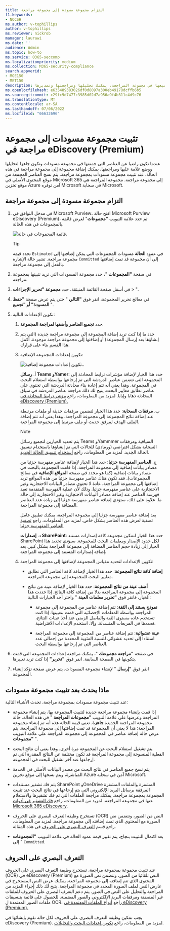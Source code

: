 ```yaml
---
title: التزام مجموعة مسودة إلى مجموعة مراجعة
f1.keywords:
- NOCSH
ms.author: v-tophillips
author: v-tophillips
ms.reviewer: nickrob
manager: laurawi
ms.date: ''
audience: Admin
ms.topic: how-to
ms.service: O365-seccomp
ms.localizationpriority: medium
ms.collection: M365-security-compliance
search.appverid:
- MOE150
- MET150
description: بعد إنشاء مجموعة مسودات والتكرار عليها، يمكنك تثبيتها بمجموعة مراجعة. عند تثبيت مجموعة مسودات، تتم إضافة العناصر التي تم تجميعها إلى مجموعة المراجعة في الحالة. بعد أن تكون العناصر التي تم تجميعها في مجموعة المراجعة، يمكنك تحليلها ومراجعتها وتصديرها.
ms.openlocfilehash: e635489383026df0d8097a300eb49178dcffb6b5
ms.sourcegitcommit: c29fc9d7477c3985d02d7a956a9f4b311c4d9c76
ms.translationtype: MT
ms.contentlocale: ar-SA
ms.lasthandoff: 07/06/2022
ms.locfileid: "66632696"
---
```

# <a name="commit-a-draft-collection-to-a-review-set-in-ediscovery-premium"></a>تثبيت مجموعة مسودات إلى مجموعة مراجعة في eDiscovery (Premium)

عندما تكون راضيا عن العناصر التي جمعتها في مجموعة مسودات وتكون جاهزا لتحليلها ووضع علامة عليها ومراجعتها، يمكنك إضافة مجموعة إلى مجموعة مراجعة في هذه الحالة. عند تثبيت مجموعة مسودات بمجموعة مراجعة، يتم نسخ العناصر المجمعة من موقع المحتوى الأصلي في Microsoft 365 إلى مجموعة مراجعة. مجموعة المراجعة هي موقع تخزين Azure آمن توفره Microsoft في سحابة Microsoft.

## <a name="commit-a-draft-collection-to-a-review-set"></a>التزام مجموعة مسودة إلى مجموعة مراجعة

1. في مدخل التوافق في Microsoft Purview، افتح حالة Microsoft Purview eDiscovery (Premium)، ثم حدد علامة التبويب **"مجموعات**" لعرض قائمة بالمجموعات في هذه الحالة.

   ![قائمة المجموعات في حالة.](../media/CommitDraftCollections1.png)

   > [!TIP]
   > تحدد قيمة `Estimated` في عمود **الحالة** مسودات المجموعات التي يمكن إضافتها إلى مجموعة مراجعة. تشير حالة الإشارة `Committed` إلى أن مجموعة قد تمت إضافتها بالفعل إلى مجموعة مراجعة.

2. في صفحة **"المجموعات** "، حدد مجموعة المسودات التي تريد تثبيتها بمجموعة مراجعة.

3. في أسفل صفحة القائمة المنبثقة، حدد **مجموعة "تحرير** **الإجراءات** > ".

4. في معالج تحرير المجموعة، انقر فوق **"التالي** " حتى يتم عرض صفحة **"حفظ المسودة" أو "تجميع** ".

5. تكوين الإعدادات التالية:

   1. حدد **تجميع العناصر وأضفها لمراجعة المجموعة**.

   2. حدد ما إذا كنت تريد إضافة المجموعة إلى مجموعة مراجعة جديدة (التي يتم إنشاؤها بعد إرسال المجموعة) أو إضافتها إلى مجموعة مراجعة موجودة. أكمل هذا القسم بناء على قرارك.

   3. تكوين إعدادات المجموعة الإضافية:

      ![تكوين إعدادات مجموعة إضافية.](../media/AeDAdditionalCollectionSettings.png).

       أ. **رسائل Teams وYamer**: حدد هذا الخيار لإضافة مؤشرات ترابط المحادثة إلى المجموعة التي تتضمن عناصر الدردشة التي تم إرجاعها بواسطة استعلام البحث في المجموعة. وهذا يعني أنه تتم إعادة بناء محادثة الدردشة التي تحتوي على عناصر تطابق معايير البحث. يتيح لك ذلك مراجعة عناصر الدردشة في سياق المحادثة ذهابا وإيابا. لمزيد من المعلومات، راجع [مؤشر ترابط المحادثة في eDiscovery (Premium).](conversation-review-sets.md)

       ب. **مرفقات السحابة**: حدد هذا الخيار لتضمين مرفقات حديثة أو ملفات مرتبطة عند إضافة نتائج المجموعة إلى مجموعة المراجعة. وهذا يعني أنه تتم إضافة الملف الهدف لمرفق حديث أو ملف مرتبط إلى مجموعة المراجعة.

       > [!NOTE]
       > يتم تحديد الخيارين لتجميع رسائل Teams وYammmer السياقية ومرفقات السحابة بشكل افتراضي (ورمادي) للحالات التي تم إنشاؤها باستخدام تنسيق الحالة الجديد. لمزيد من المعلومات، راجع [استخدام تنسيق الحالة الجديد](advanced-ediscovery-new-case-format.md).

       ج. **العناصر المفهرسة جزئيا**: حدد هذا الخيار لإضافة عناصر مفهرسة جزئيا من مصادر بيانات إضافية إلى مجموعة المراجعة. إذا قامت المجموعة بالبحث في مصادر بيانات إضافية (كما هو محدد في صفحة **المواقع الإضافية** في معالج المجموعات)، فقد تكون هناك عناصر مفهرسة جزئيا من هذه المواقع تريد إضافتها إلى مجموعة المراجعة. عادة لا تحتوي مصادر البيانات الاحتجازية وغير الاحتجازية على عناصر مفهرسة جزئيا. وذلك لأن عملية الفهرسة المتقدمة تعيد فهرسة العناصر عند إضافة مصادر البيانات الاحتجازية وغير الاحتجازية إلى حالة ما. علاوة على ذلك، ستؤدي إضافة عناصر مفهرسة جزئيا إلى زيادة عدد العناصر المضافة إلى مجموعة المراجعة. <p> بعد إضافة عناصر مفهرسة جزئيا إلى مجموعة المراجعة، يمكنك تطبيق عامل تصفية لعرض هذه العناصر بشكل خاص. لمزيد من المعلومات، راجع [تصفية العناصر المفهرسة جزئيا](review-set-search.md#filter-partially-indexed-items)

      د. **إصدارات SharePoint**: حدد هذا الخيار لتمكين مجموعة كافة إصدارات مستند SharePoint لكل حدود الإصدار ومعلمات البحث للمجموعة. سيؤدي تحديد هذا الخيار إلى زيادة حجم العناصر المضافة إلى مجموعة المراجعة بشكل كبير. بعد إضافة إصدارات المستند إلى مجموعة المراجعة، 

   4. تكوين الإعدادات لتحديد مقياس المجموعة لإضافتها إلى مجموعة المراجعة:

      - **إضافة كافة نتائج المجموعة**: حدد هذا الخيار لإضافة كافة العناصر التي تطابق معايير البحث للمجموعة إلى مجموعة المراجعة.

      - **أضف عينة من نتائج المجموعة**: حدد هذا الخيار لإضافة عينة من نتائج المجموعة إلى مجموعة المراجعة بدلا من إضافة كافة النتائج. إذا حددت هذا الخيار، فانقر فوق **"تحرير معلمات العينة** " واختر أحد الخيارات التالية:

         - **نموذج يستند إلى الثقة**: تتم إضافة عناصر من المجموعة إلى مجموعة المراجعة بواسطة المعلمات الإحصائية التي قمت بتعيينها. إذا كنت تستخدم عادة مستوى الثقة والفاصل الزمني عند أخذ عينات النتائج، فحددها في المربعات المنسدلة. وإلا، استخدم الإعدادات الافتراضية.

         - **عينة عشوائية**: تتم إضافة عناصر من المجموعة إلى مجموعة المراجعة استنادا إلى تحديد عشوائي للنسبة المئوية المحددة من إجمالي عدد العناصر التي تم إرجاعها بواسطة البحث.

6. في صفحة **"مراجعة مجموعتك** "، يمكنك مراجعة إعدادات المجموعة التي قمت بتكوينها في الصفحة السابقة. انقر فوق **"تحرير"** إذا كنت تريد تغييرها.

7. انقر فوق **"إرسال** " لإنشاء مجموعة المسودات. يتم عرض صفحة تؤكد إنشاء المجموعة.

## <a name="what-happens-after-you-commit-a-draft-collection"></a>ماذا يحدث بعد تثبيت مجموعة مسودات

عند تثبيت مجموعة مسودات بمجموعة مراجعة، تحدث الأشياء التالية:

- إذا قمت بإنشاء مجموعة مراجعة جديدة لتثبيت المجموعة بها، يتم إنشاء مجموعة المراجعة وعرضها على علامة التبويب **"مجموعات المراجعة** " في هذه الحالة. حالة مجموعة المراجعة الجديدة **جاهزة**. تعني قيمة الحالة هذه أنه تم إنشاء مجموعة المراجعة؛ هذا لا يعني أن المجموعة قد تمت إضافتها إلى مجموعة المراجعة. يتم عرض حالة إضافة عناصر في المجموعة إلى مجموعة المراجعة على علامة التبويب **"مجموعات** ".

- يتم تشغيل استعلام البحث عن المجموعة مرة أخرى. وهذا يعني أن نتائج البحث الفعلية المنسوخة إلى مجموعة المراجعة قد تكون مختلفة عن النتائج المقدرة التي تم إرجاعها عند آخر تشغيل للبحث في المجموعة.

- يتم نسخ جميع العناصر في نتائج البحث من مصدر البيانات الأصلي في الخدمة المباشرة، ويتم نسخها إلى موقع تخزين Azure آمن في سحابة Microsoft.

- يتم فك تشفير مستندات SharePoint وOneDrive المشفرة والملفات المشفرة المرفقة برسائل البريد الإلكتروني التي يتم إرجاعها في نتائج البحث عند تثبيت المجموعة بمجموعة مراجعة. يمكنك مراجعة الملفات التي تم فك تشفيرها والاستعلام عنها في مجموعة المراجعة. لمزيد من المعلومات، راجع [فك التشفير في أدوات Microsoft 365 eDiscovery](ediscovery-decryption.md).

- تستخرج وظيفة التعرف البصري على الحروف (OCR) النص من الصور، وتتضمن نص الصورة مع المحتوى الذي تمت إضافته إلى مجموعة مراجعة. لمزيد من المعلومات، راجع قسم [التعرف البصري على الحروف](#optical-character-recognition) في هذه المقالة.

- بعد اكتمال التثبيت بنجاح، يتم تغيير قيمة عمود الحالة في علامة التبويب **"المجموعات** " إلى `Committed`.

## <a name="optical-character-recognition"></a>التعرف البصري على الحروف

عند تثبيت مجموعة بمجموعة مراجعة، تستخرج وظيفة التعرف البصري على الحروف (OCR) في eDiscovery (Premium) النص تلقائيا من الصور، وتتضمن نص الصورة مع المحتوى الذي تتم إضافته إلى مجموعة المراجعة. يمكنك عرض النص المستخرج في عارض النص لملف الصورة المحدد في مجموعة المراجعة. يتيح لك ذلك إجراء المزيد من المراجعة والتحليل على النص في الصور. يتم دعم التعرف البصري على الحروف للملفات غير المضمنة ومرفقات البريد الإلكتروني والصور المضمنة. للحصول على قائمة بتنسيقات ملفات الصور المعتمدة ل OCR، راجع [أنواع الملفات المعتمدة في eDiscovery (Premium).](supported-filetypes-ediscovery20.md#image)

يجب تمكين وظيفة التعرف البصري على الحروف لكل حالة تقوم بإنشائها في eDiscovery (Premium). لمزيد من المعلومات، راجع [تكوين إعدادات البحث والتحليلات](configure-search-and-analytics-settings-in-advanced-ediscovery.md#optical-character-recognition-ocr).
